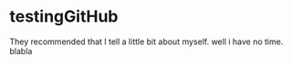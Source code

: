 # testingGitHub
They recommended that I tell a little bit about myself. well i have no time.
blabla
